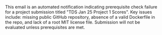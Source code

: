 This email is an automated notification indicating prerequisite check failure for a project submission titled "TDS Jan 25 Project 1 Scores". Key issues include: missing public GitHub repository, absence of a valid Dockerfile in the repo, and lack of a root MIT license file. Submission will not be evaluated unless prerequisites are met.